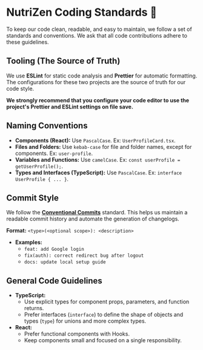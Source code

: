 # NutriZen Coding Standards 🧮

To keep our code clean, readable, and easy to maintain, we follow a set of standards and conventions. We ask that all code contributions adhere to these guidelines.

## Tooling (The Source of Truth)

We use **ESLint** for static code analysis and **Prettier** for automatic formatting. The configurations for these two projects are the source of truth for our code style.

**We strongly recommend that you configure your code editor to use the project's Prettier and ESLint settings on file save.**

## Naming Conventions

* **Components (React):** Use `PascalCase`. Ex: `UserProfileCard.tsx`.
* **Files and Folders:** Use `kebab-case` for file and folder names, except for components. Ex: `user-profile`.
* **Variables and Functions:** Use `camelCase`. Ex: `const userProfile = getUserProfile();`.
* **Types and Interfaces (TypeScript):** Use `PascalCase`. Ex: `interface UserProfile { ... }`.

## Commit Style

We follow the [**Conventional Commits**](https://www.conventionalcommits.org/en/v1.0.0/) standard. This helps us maintain a readable commit history and automate the generation of changelogs.

**Format:** `<type>(<optional scope>): <description>`

* **Examples:**
    * `feat: add Google login`
    * `fix(auth): correct redirect bug after logout`
    * `docs: update local setup guide`

## General Code Guidelines

* **TypeScript:**
    * Use explicit types for component props, parameters, and function returns.
    * Prefer interfaces (`interface`) to define the shape of objects and types (`type`) for unions and more complex types.
* **React:**
    * Prefer functional components with Hooks.
    * Keep components small and focused on a single responsibility.
